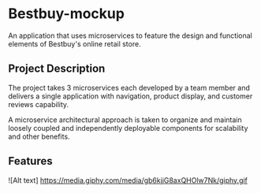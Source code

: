 # Bestbuy-mockup

An application that uses microservices to feature the design and functional elements of Bestbuy's online retail store.

## Project Description

The project takes 3 microservices each developed by a team member and delivers a single application with navigation, product display, and customer reviews capability.

A microservice architectural approach is taken to organize and maintain loosely coupled and independently deployable components for scalability and other benefits.

## Features

![Alt text] https://media.giphy.com/media/gb6kjjG8axQHOlw7Nk/giphy.gif
